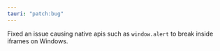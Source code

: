 ```yaml
---
tauri: "patch:bug"
---
```


Fixed an issue causing native apis such as `window.alert` to break inside iframes on Windows.
